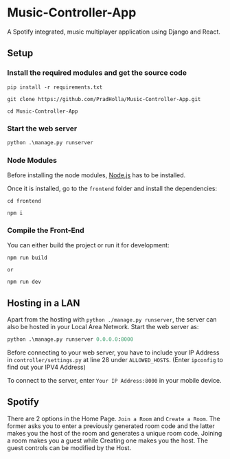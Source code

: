 # Music-Controller-App
A Spotify integrated, music multiplayer application using Django and React.

## Setup

### Install the required modules and get the source code

```
pip install -r requirements.txt

git clone https://github.com/PradHolla/Music-Controller-App.git

cd Music-Controller-App
```

### Start the web server
```python
python .\manage.py runserver
```

### Node Modules
Before installing the node modules, [Node.js](https://nodejs.org/en/) has to be installed.

Once it is installed, go to the `frontend` folder and install the dependencies:
```
cd frontend

npm i
```

### Compile the Front-End
You can either build the project or run it for development:
```
npm run build

or

npm run dev
```

## Hosting in a LAN
Apart from the hosting with `python ./manage.py runserver`, the server can also be hosted in your Local Area Network. 
Start the web server as:
```python
python .\manage.py runserver 0.0.0.0:8000
```
Before connecting to your web server, you have to include your IP Address in `controller/settings.py` at line 28 under `ALLOWED_HOSTS`. (Enter `ipconfig` to find out your IPV4 Address)

To connect to the server, enter `Your IP Address:8000` in your mobile device.

## Spotify
There are 2 options in the Home Page. `Join a Room` and `Create a Room`. The former asks you to enter a previously generated room code and the latter makes you the host of the room and generates a unique room code. Joining a room makes you a guest while Creating one makes you the host. The guest controls can be modified by the Host. 
